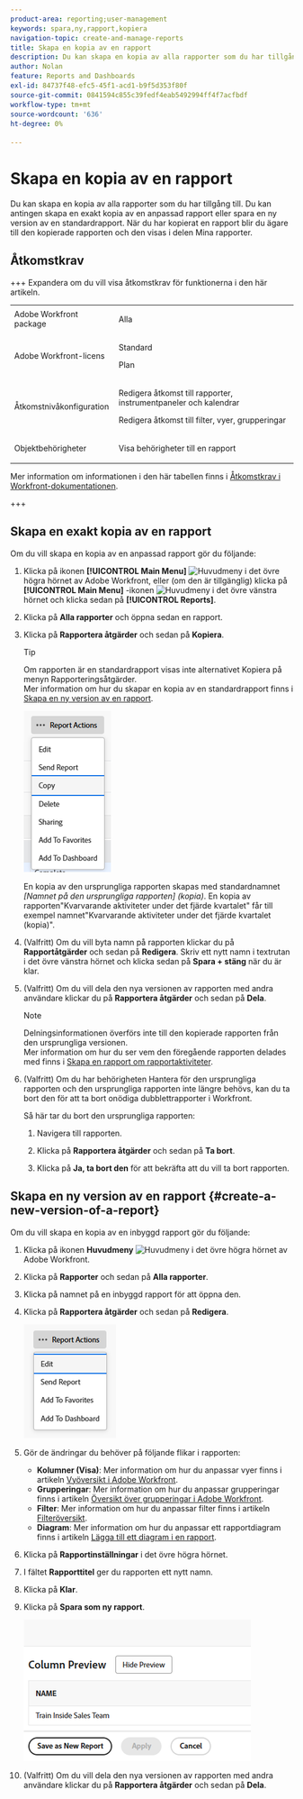 ```yaml
---
product-area: reporting;user-management
keywords: spara,ny,rapport,kopiera
navigation-topic: create-and-manage-reports
title: Skapa en kopia av en rapport
description: Du kan skapa en kopia av alla rapporter som du har tillgång till. Du kan antingen skapa en exakt kopia av en anpassad rapport eller spara en ny version av en standardrapport. När du har kopierat en rapport blir du ägare till den kopierade rapporten och den visas i delen Mina rapporter.
author: Nolan
feature: Reports and Dashboards
exl-id: 84737f48-efc5-45f1-acd1-b9f5d353f80f
source-git-commit: 0841594c855c39fedf4eab5492994ff4f7acfbdf
workflow-type: tm+mt
source-wordcount: '636'
ht-degree: 0%

---
```


# Skapa en kopia av en rapport

<!-- Audited: 11/2024 -->

Du kan skapa en kopia av alla rapporter som du har tillgång till. Du kan antingen skapa en exakt kopia av en anpassad rapport eller spara en ny version av en standardrapport. När du har kopierat en rapport blir du ägare till den kopierade rapporten och den visas i delen Mina rapporter.

## Åtkomstkrav

+++ Expandera om du vill visa åtkomstkrav för funktionerna i den här artikeln. 

<table style="table-layout:auto"> 
 <col> 
 <col> 
 <tbody> 
  <tr> 
   <td role="rowheader">Adobe Workfront package</td> 
   <td> <p>Alla</p> </td> 
  </tr> 
  <tr> 
   <td role="rowheader">Adobe Workfront-licens</td> 
   <td> 
      <p>Standard</p>
      <p>Plan</p>
   </td>
  </tr> 
  <tr> 
   <td role="rowheader">Åtkomstnivåkonfiguration</td> 
   <td> <p>Redigera åtkomst till rapporter, instrumentpaneler och kalendrar</p> <p>Redigera åtkomst till filter, vyer, grupperingar</p> </td> 
  </tr> 
  <tr> 
   <td role="rowheader">Objektbehörigheter</td> 
   <td> <p>Visa behörigheter till en rapport</p>  </td> 
  </tr> 
 </tbody> 
</table>

Mer information om informationen i den här tabellen finns i [Åtkomstkrav i Workfront-dokumentationen](/help/quicksilver/administration-and-setup/add-users/access-levels-and-object-permissions/access-level-requirements-in-documentation.md).

+++

## Skapa en exakt kopia av en rapport

Om du vill skapa en kopia av en anpassad rapport gör du följande:

1. Klicka på ikonen **[!UICONTROL Main Menu]** ![Huvudmeny](/help/_includes/assets/main-menu-icon.png) i det övre högra hörnet av Adobe Workfront, eller (om den är tillgänglig) klicka på **[!UICONTROL Main Menu]** -ikonen ![Huvudmeny](/help/_includes/assets/main-menu-icon-left-nav.png) i det övre vänstra hörnet och klicka sedan på **[!UICONTROL Reports]**.

1. Klicka på **Alla rapporter** och öppna sedan en rapport.

1. Klicka på **Rapportera åtgärder** och sedan på **Kopiera**.

   >[!TIP]
   >
   >Om rapporten är en standardrapport visas inte alternativet Kopiera på menyn Rapporteringsåtgärder.\
   >Mer information om hur du skapar en kopia av en standardrapport finns i [Skapa en ny version av en rapport](#create-a-new-version-of-a-report).

   ![Kopiera rapport](assets/unshimmed-report-actions-copy.png)

   En kopia av den ursprungliga rapporten skapas med standardnamnet _[Namnet på den ursprungliga rapporten]_ _(kopia)_. En kopia av rapporten&quot;Kvarvarande aktiviteter under det fjärde kvartalet&quot; får till exempel namnet&quot;Kvarvarande aktiviteter under det fjärde kvartalet (kopia)&quot;.

1. (Valfritt) Om du vill byta namn på rapporten klickar du på **Rapportåtgärder** och sedan på **Redigera**. Skriv ett nytt namn i textrutan i det övre vänstra hörnet och klicka sedan på **Spara + stäng** när du är klar.

1. (Valfritt) Om du vill dela den nya versionen av rapporten med andra användare klickar du på **Rapportera åtgärder** och sedan på **Dela**.

   >[!NOTE]
   >
   >Delningsinformationen överförs inte till den kopierade rapporten från den ursprungliga versionen.\
   >Mer information om hur du ser vem den föregående rapporten delades med finns i [Skapa en rapport om rapportaktiviteter](../../../reports-and-dashboards/reports/report-usage/create-report-reporting-activities.md#identify).

1. (Valfritt) Om du har behörigheten Hantera för den ursprungliga rapporten och den ursprungliga rapporten inte längre behövs, kan du ta bort den för att ta bort onödiga dubblettrapporter i Workfront.

   Så här tar du bort den ursprungliga rapporten:

   1. Navigera till rapporten.

   1. Klicka på **Rapportera åtgärder** och sedan på **Ta bort**.

   1. Klicka på **Ja, ta bort den** för att bekräfta att du vill ta bort rapporten.

## Skapa en ny version av en rapport {#create-a-new-version-of-a-report}

Om du vill skapa en kopia av en inbyggd rapport gör du följande:

1. Klicka på ikonen **Huvudmeny** ![Huvudmeny](assets/main-menu-icon.png) i det övre högra hörnet av Adobe Workfront.

1. Klicka på **Rapporter** och sedan på **Alla rapporter**.
1. Klicka på namnet på en inbyggd rapport för att öppna den.
1. Klicka på **Rapportera åtgärder** och sedan på **Redigera**.

   ![Redigera rapport](assets/unshimmed-report-actions-default-report.png)

1. Gör de ändringar du behöver på följande flikar i rapporten:

   * **Kolumner (Visa)**: Mer information om hur du anpassar vyer finns i artikeln [Vyöversikt i Adobe Workfront](../../../reports-and-dashboards/reports/reporting-elements/views-overview.md).
   * **Grupperingar**: Mer information om hur du anpassar grupperingar finns i artikeln [Översikt över grupperingar i Adobe Workfront](../../../reports-and-dashboards/reports/reporting-elements/groupings-overview.md).
   * **Filter**: Mer information om hur du anpassar filter finns i artikeln [Filteröversikt](../../../reports-and-dashboards/reports/reporting-elements/filters-overview.md).
   * **Diagram**: Mer information om hur du anpassar ett rapportdiagram finns i artikeln [Lägga till ett diagram i en rapport](../../../reports-and-dashboards/reports/creating-and-managing-reports/add-chart-report.md).

1. Klicka på **Rapportinställningar** i det övre högra hörnet.
1. I fältet **Rapporttitel** ger du rapporten ett nytt namn.
1. Klicka på **Klar**.
1. Klicka på **Spara som ny rapport**.

   ![Spara som ny rapport](assets/unshimmed-save-as-new-report.png)

1. (Valfritt) Om du vill dela den nya versionen av rapporten med andra användare klickar du på **Rapportera åtgärder** och sedan på **Dela**.

